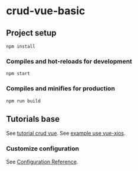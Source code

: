 # crud-vue-basic

## Project setup
```
npm install
```

### Compiles and hot-reloads for development
```
npm start
```

### Compiles and minifies for production
```
npm run build
```

## Tutorials base
See [tutorial crud vue](https://www.youtube.com/playlist?list=PL6u82dzQtlfvDQ-TSGiMw4dH8JmHsrtT8).
See [example use vue-xios](https://www.youtube.com/playlist?list=PL6u82dzQtlfvDQ-TSGiMw4dH8JmHsrtT8).

### Customize configuration
See [Configuration Reference](https://cli.vuejs.org/config/).
